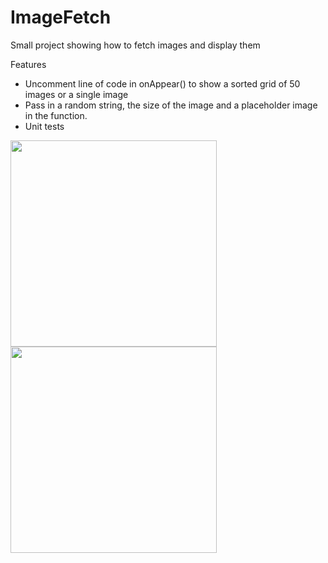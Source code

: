 # ImageFetch
Small project showing how to fetch images and display them

Features
- Uncomment line of code in onAppear() to show a sorted grid of 50 images or a single image
- Pass in a random string, the size of the image and a placeholder image in the function.
- Unit tests

<p>
  <img src="https://github.com/Williampsp1/ImageFetch/assets/43650249/cdc863d3-94ff-4a8f-aba3-9d605faec07b" width="330">
  <img src="https://github.com/Williampsp1/ImageFetch/assets/43650249/bc02b8ec-bf97-48d6-a325-d43128062ff8" width="330">
</p>
